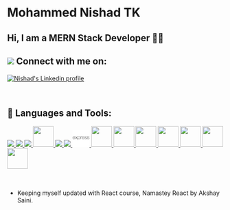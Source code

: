 # <strong>Mohammed Nishad TK</strong>

##  Hi, I am a MERN Stack Developer 👩‍💻


## <img src="https://media.giphy.com/media/iY8CRBdQXODJSCERIr/giphy.gif" width="30px"> Connect with me on:
<p align="left">
 
<a href="https://www.linkedin.com/in/nishadtk" target="blank"><img align="center" src="https://raw.githubusercontent.com/rahuldkjain/github-profile-readme-generator/master/src/images/icons/Social/linked-in-alt.svg" alt="Nishad's Linkedin profile" height="30" width="40" /></a>
</p>
<br/>

## 🚀 Languages and Tools:
<p align="left"> 
    <a href="https://developer.mozilla.org/en-US/docs/Web/JavaScript" target="_blank"> <img src="https://img.icons8.com/color/48/000000/javascript.png"/> </a> 
    <a href="https://www.w3.org/html/" target="_blank"> <img src="https://img.icons8.com/color/48/000000/html-5.png"/> </a> 
    <a href="https://www.w3schools.com/css/" target="_blank"> <img src="https://img.icons8.com/color/48/000000/css3.png"/> </a> 
  <a href="https://www.typescriptlang.org" target="_blank"> <img src="https://img.icons8.com/color/search/typescript"  width="48" height="48"/> </a>
   <a href="https://redux.js.org" target="_blank"> <img src="https://img.icons8.com/color/48/000000/redux.png"/> </a> 
    <a href="https://rsgm .js.org" target="_blank"> <img src="https://img.icons8.com/fluency/48/000000/node-js.png"/> </a>
    <a href="https://expressjs.com" target="_blank"> <img src="https://raw.githubusercontent.com/devicons/devicon/master/icons/express/express-original-wordmark.svg" alt="express" width="40" height="40"/> </a>
   <a href="https://www.mongodb.com/" target="_blank"> <img src="https://img.icons8.com/color/512/mongodb.png" width="48" height="48"/> </a> 
    <a href="https://getbootstrap.com" target="_blank"> <img src="https://img.icons8.com/color/48/000000/bootstrap.png" width="48" height="48"/> </a> 
  <a href="https://tailwind.com" target="_blank"> <img src="https://uxwing.com/wp-content/themes/uxwing/download/brands-and-social-media/tailwind-css-icon.png" width="48" height="48"/> </a> 
   <a href="https://firebase.com" target="_blank"> <img src=" https://img.icons8.com/color/search/firebase" width="48" height="48"/> </a> 
   <a href="https://nginx.com" target="_blank"> <img src="https://uxwing.com/wp-content/themes/uxwing/download/brands-and-social-media/nginx-icon.png" width="48" height="48"/> </a> 
   <a href="https://postgresql.org" target="_blank"> <img src="https://uxwing.com/wp-content/themes/uxwing/download/brands-and-social-media/postgresql-icon.pngg" width="48" height="48"/> </a> 
   <a href="https://socket.io" target="_blank"> <img src="https://uxwing.com/wp-content/themes/uxwing/download/brands-and-social-media/socket-io-icon.png" width="48" height="48"/> </a> 
 
</p>
<br />

- Keeping myself updated with React course, Namastey React by Akshay Saini.
